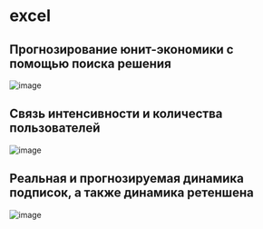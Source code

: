 # excel
## Прогнозирование юнит-экономики с помощью поиска решения
![image](https://user-images.githubusercontent.com/101996154/188317098-63c9bcb4-4cdc-431d-8872-1e3103dc1aec.png)
## Связь интенсивности и количества пользователей
![image](https://user-images.githubusercontent.com/101996154/188317149-b72b265d-a6a2-43a0-bb31-34d141a6a650.png)
## Реальная и прогнозируемая динамика подписок, а также динамика ретеншена
![image](https://user-images.githubusercontent.com/101996154/188317186-b4923fe0-0e11-4a05-b52a-09faf1bd1525.png)
